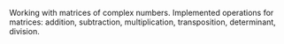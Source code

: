 Working with matrices of complex numbers.
Implemented operations for matrices: addition, subtraction, multiplication, transposition, determinant, division.
